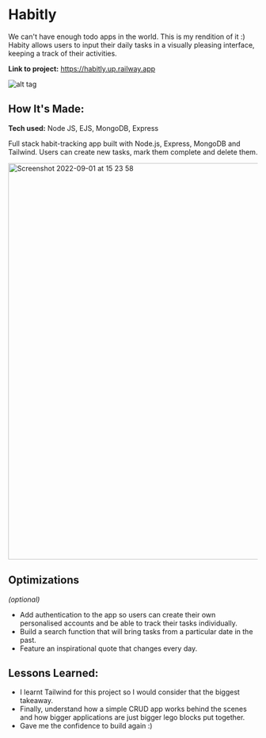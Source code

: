 
# Habitly
We can't have enough todo apps in the world. This is my rendition of it :) Habity allows users to input their daily tasks in a visually pleasing interface, keeping a track of their activities.

**Link to project:** https://habitly.up.railway.app

![alt tag](https://media.giphy.com/media/7C0yceS4OgEe7x3ju3/giphy.gif)

## How It's Made:

**Tech used:** Node JS, EJS, MongoDB, Express

Full stack habit-tracking app built with Node.js, Express, MongoDB and Tailwind. Users can create new tasks, mark them complete and delete them. 


<img width="800" alt="Screenshot 2022-09-01 at 15 23 58" src="https://user-images.githubusercontent.com/93056794/187938234-df1e797a-ed52-4987-b7f3-b0de11736b5f.png">


## Optimizations
*(optional)*

- Add authentication to the app so users can create their own personalised accounts and be able to track their tasks individually.
- Build a search function that will bring tasks from a particular date in the past.
- Feature an inspirational quote that changes every day.

## Lessons Learned:

- I learnt Tailwind for this project so I would consider that the biggest takeaway.
- Finally, understand how a simple CRUD app works behind the scenes and how bigger applications are just bigger lego blocks put together.
- Gave me the confidence to build again :)

